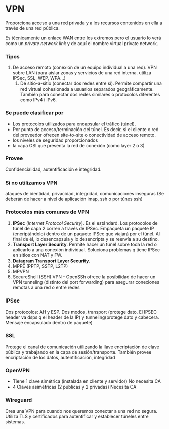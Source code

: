 # VPN

Proporciona acceso a una red privada y a los recursos contenidos en ella a través de una red pública.

Es técnicamente un enlace WAN entre los extremos pero el usuario lo verá como un _private network link_ y de aquí el nombre virtual private network.


### Tipos
1. De acceso remoto (conexión de un equipo individual a una red).
		VPN sobre LAN (para aislar zonas y servicios de una red interna. utiliza IPSec, SSL, WEP, WPA...)
	1. De sitio-a-sitio (conectar dos redes entre sí). Permite compartir una red virtual cohesionada a usuarios separados geográficamente. También para conectar dos redes similares o protocolos diferentes como IPv4 i IPv6.
### Se puede clasificar por

- Los protocolos utilizados para encapsular el tráfico (túnel).
- Por punto de acceso/terminación del túnel. Es decir, si el cliente o red del proveedor ofrecen site-to-site o conectividad de acceso remoto.
- los niveles de seguridad proporcionados
- la capa OSI que presenta la red de conexión (como layer 2 o 3)
### Provee
Confidencialidad, autentificación e integridad.

### Si no utilizamos VPN
ataques de identidad, privacidad, integridad, comunicaciones inseguras (Se deberán de hacer a nivel de aplicación imap, ssh o por túnes ssh)

### Protocolos más comunes de VPN
1. **IPSec** (_Internet Protocol Security_). Es el estándard. Los protocolos de túnel de capa 2 corren a través de IPSec. Empaqueta un paquete IP (encriptándolo) dentro de un paquete IPSec que viajará por el túnel. Al final de él, lo desencapsula y lo desencripta y se reenvía a su destino. 
2. **Transport Layer Security**. Permite hacer un túnel sobre toda la red o aplicarlo a una conexión individual. Soluciona problemas q tiene IPSec en sitios con NAT y FW.
3. **Datagram Transport Layer Security**. 
4. MPPE (PPTP, SSTP, L2TP)
5. MPVPN
6. SecureShell (SSH) VPN - OpenSSh ofrece la posibilidad de hacer un VPN tunneling (distinto del port forwarding) para asegurar conexiones remotas a una red o entre redes

### IPSec
Dos protocolos: AH y ESP. Dos modos, transport (protege dato. El IPSEC header va dsps q el header de la IP) y tunneling(protege dato y cabecera. Mensaje encapsulado dentro de paquete)

### SSL
Protege el canal de comunicación utilizando la llave encriptación de clave pública y trabajando en la capa de sesión/transporte. También provee encriptación de los datos, autentificación, integridad

### OpenVPN

- Tiene 1 clave simétrica (instalada en cliente y servidor) No necesita CA
- 4 Claves asimétricas (2 públicas y 2 privadas) Necesita CA

### Wireguard

Crea una VPN para cuando nos queremos conectar a una red no segura. Utiliza TLS y certificados para autentificar y establecer túneles entre sistemas.



